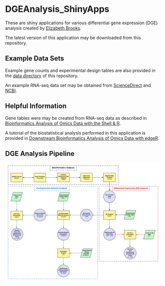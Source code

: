 # DGEAnalysis_ShinyApps

These are shiny applications for various differential gene expression (DGE) analysis created by [Elizabeth Brooks](https://www.linkedin.com/in/elizabethmbrooks/).

The latest version of this application may be downloaded from this repository.

## Example Data Sets

Example gene counts and experimental design tables are also provided in the [data directory](https://github.com/ElizabethBrooks/DGEAnalysis_ShinyApps/tree/main/data) of this repository.

An example RNA-seq data set may be obtained from [ScienceDirect](https://www.sciencedirect.com/science/article/pii/S0147651319302684) and [NCBI](https://www.ncbi.nlm.nih.gov/bioproject/PRJNA504739/).

## Helpful Information

Gene tables were may be created from RNA-seq data as described in [Bioinformatics Analysis of Omics Data with the Shell & R](https://morphoscape.wordpress.com/2022/07/28/bioinformatics-analysis-of-omics-data-with-the-shell-r/).

A tutorial of the biostatistical analysis performed in this application is provided in [Downstream Bioinformatics Analysis of Omics Data with edgeR](https://morphoscape.wordpress.com/2022/08/09/downstream-bioinformatics-analysis-of-omics-data-with-edger/).

## DGE Analysis Pipeline 
![DGE Analysis Pipeline](RNASeqWorkflow_1Sep2023.jpg)

